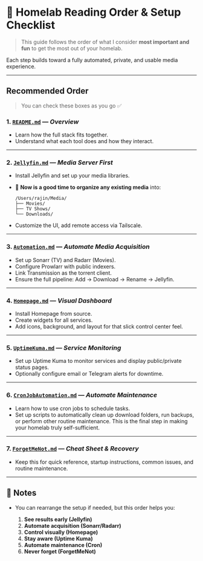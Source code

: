 # 📖 Homelab Reading Order & Setup Checklist

> This guide follows the order of what I consider **most important and fun** to get the most out of your homelab.

Each step builds toward a fully automated, private, and usable media experience.

---

## Recommended Order

> You can check these boxes as you go ✅

### 1. **[`README.md`](./README.md)** — *Overview*

*   Learn how the full stack fits together.
*   Understand what each tool does and how they interact.

---

### 2.  **[`Jellyfin.md`](./Jellyfin.md)** — *Media Server First*

*   Install Jellyfin and set up your media libraries.
*   🎯 **Now is a good time to organize any existing media** into:

    ```
    /Users/rajin/Media/
    ├── Movies/
    ├── TV Shows/
    └── Downloads/
    ```
*   Customize the UI, add remote access via Tailscale.

---

### 3. **[`Automation.md`](./Automation.md)** — *Automate Media Acquisition*

*   Set up Sonarr (TV) and Radarr (Movies).
*   Configure Prowlarr with public indexers.
*   Link Transmission as the torrent client.
*   Ensure the full pipeline: Add → Download → Rename → Jellyfin.

---

### 4. **[`Homepage.md`](./Homepage.md)** — *Visual Dashboard*

*   Install Homepage from source.
*   Create widgets for all services.
*   Add icons, background, and layout for that slick control center feel.

---

### 5. **[`UptimeKuma.md`](./UptimeKuma.md)** — *Service Monitoring*

*   Set up Uptime Kuma to monitor services and display public/private status pages.
*   Optionally configure email or Telegram alerts for downtime.

---

### 6. **[`CronJobAutomation.md`](./CronJobAutomation.md)** — *Automate Maintenance*

*   Learn how to use cron jobs to schedule tasks.
*   Set up scripts to automatically clean up download folders, run backups, or perform other routine maintenance. This is the final step in making your homelab truly self-sufficient.

---

### 7. **[`ForgetMeNot.md`](./ForgetMeNot.md)** — *Cheat Sheet & Recovery*

*   Keep this for quick reference, startup instructions, common issues, and routine maintenance.

---

## 🧠 Notes

*   You can rearrange the setup if needed, but this order helps you:

    1.  **See results early (Jellyfin)**
    2.  **Automate acquisition (Sonarr/Radarr)**
    3.  **Control visually (Homepage)**
    4.  **Stay aware (Uptime Kuma)**
    5.  **Automate maintenance (Cron)**
    6.  **Never forget (ForgetMeNot)**